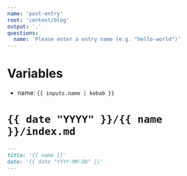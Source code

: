 ```yaml
---
name: 'post-entry'
root: 'content/blog'
output: '.'
questions:
  name: 'Please enter a entry name (e.g. "hello-world")'
---
```


# Variables

- name: `{{ inputs.name | kebab }}`

# `{{ date "YYYY" }}/{{ name }}/index.md`

```markdown
---
title: '{{ name }}'
date: '{{ date "YYYY-MM-DD" }}'
---
```
